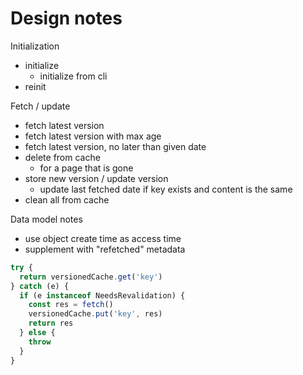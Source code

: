 Design notes
============

Initialization

- initialize
    - initialize from cli
- reinit

Fetch / update

- fetch latest version
- fetch latest version with max age
- fetch latest version, no later than given date
- delete from cache
    - for a page that is gone
- store new version / update version
    - update last fetched date if key exists and content is the same
- clean all from cache

Data model notes

- use object create time as access time
- supplement with "refetched" metadata


```js
try {
  return versionedCache.get('key')
} catch (e) {
  if (e instanceof NeedsRevalidation) {
    const res = fetch()
    versionedCache.put('key', res)
    return res
  } else {
    throw
  }
}
```
